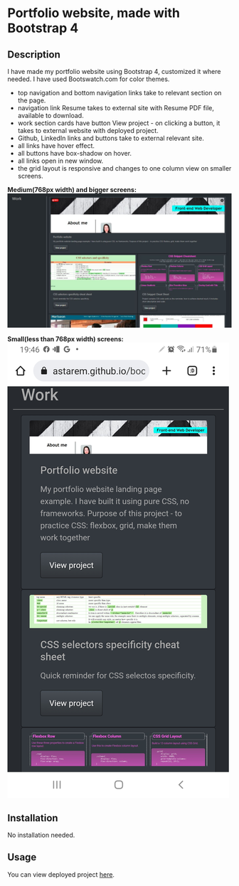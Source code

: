 # Portfolio website, made with Bootstrap 4

## Description

 I have made my portfolio website using Bootstrap 4, customized it where needed. I have used Bootswatch.com for color themes.
 - top navigation and bottom navigation links take to relevant section on the page.
 - navigation link Resume takes to external site with Resume PDF file, available to download.
 - work section cards have button View project - on clicking a button, it takes to external website with deployed project.
 - Github, LinkedIn links and buttons take to external relevant site.
 - all links have hover effect.
 - all buttons have box-shadow on hover.
 - all links open in new window.
 - the grid layout is responsive and changes to one column view on smaller screens.
  
 **Medium(768px width) and bigger screens:**
![Project website desktop](images/bigger_screen.jpg)

 **Small(less than 768px width) screens:**
 ![Project website mobile](images/mobile.jpg)

## Installation

No installation needed.

## Usage

You can view deployed project [here](https://astarem.github.io/bootstrap4-portfolio/).
